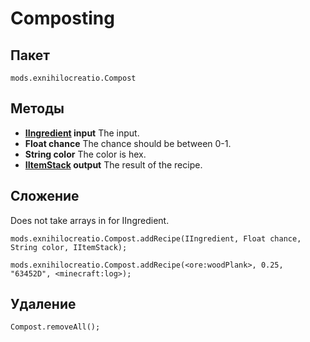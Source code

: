 # Composting

## Пакет
```zenscript
mods.exnihilocreatio.Compost
```

## Методы

- **[IIngredient](/Vanilla/Variable_Types/IIngredient/) input** The input.
- **Float chance** The chance should be between 0-1.
- **String color** The color is hex.
- **[IItemStack](/Vanilla/Items/IItemStack/) output** The result of the recipe.

## Сложение

Does not take arrays in for IIngredient.

```zenscript
mods.exnihilocreatio.Compost.addRecipe(IIngredient, Float chance, String color, IItemStack);

mods.exnihilocreatio.Compost.addRecipe(<ore:woodPlank>, 0.25, "63452D", <minecraft:log>);
```

## Удаление

```zenscript
Compost.removeAll();
```